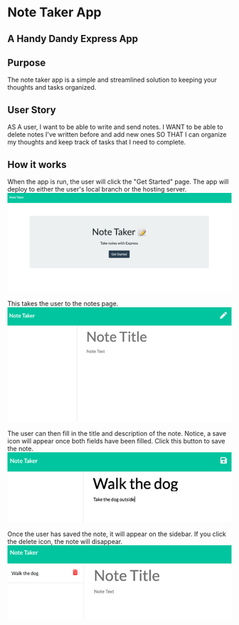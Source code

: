 # Note Taker App
## A Handy Dandy Express App

## Purpose
The note taker app is a simple and streamlined solution to keeping your thoughts and tasks organized.

## User Story
AS A user, I want to be able to write and send notes.
I WANT to be able to delete notes I've written before and add new ones
SO THAT I can organize my thoughts and keep track of tasks that I need to complete.

## How it works
When the app is run, the user will click the "Get Started" page. The app will deploy to either the user's local branch or the hosting server.
![landing page](./landingpage.png "Landing Page!")

This takes the user to the notes page.
![notes page](./notepage.png "Note Page!")

The user can then fill in the title and description of the note. Notice, a save icon will appear once both fields have been filled. Click this button to save the note.
![notes field](./notefield.png "Note Field")

Once the user has saved the note, it will appear on the sidebar. If you click the delete icon, the note will disappear.
![note populate](./notepopulate.png "Note Populate")



